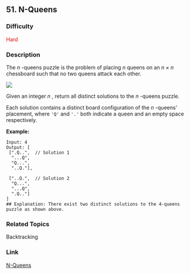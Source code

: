 ## 51. N-Queens
### Difficulty

 <font color=red>Hard</font>

### Description

The _n_ -queens puzzle is the problem of placing _n_ queens on an _n_ × _n_
chessboard such that no two queens attack each other.

![](https://assets.leetcode.com/uploads/2018/10/12/8-queens.png)

Given an integer _n_ , return all distinct solutions to the _n_ -queens
puzzle.

Each solution contains a distinct board configuration of the _n_ -queens'
placement, where `'Q'` and `'.'` both indicate a queen and an empty space
respectively.

**Example:**
            Input: 4    Output: [     [".Q..",  // Solution 1      "...Q",      "Q...",      "..Q."],         ["..Q.",  // Solution 2      "Q...",      "...Q",      ".Q.."]    ]    ## Explanation: There exist two distinct solutions to the 4-queens puzzle as shown above.    


### Related Topics

Backtracking


### Link
[N-Queens](https://leetcode.com/problems/n-queens)
